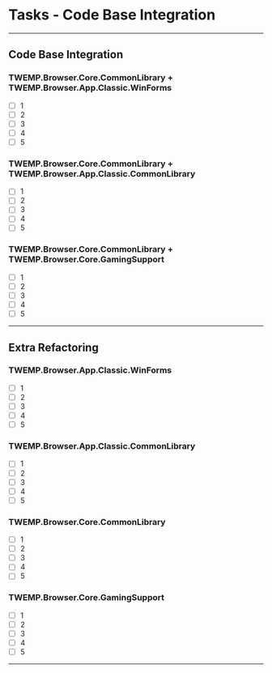 # Tasks - Code Base Integration

---

## Code Base Integration

### TWEMP.Browser.Core.CommonLibrary + TWEMP.Browser.App.Classic.WinForms

* [ ] 1
* [ ] 2
* [ ] 3
* [ ] 4
* [ ] 5

### TWEMP.Browser.Core.CommonLibrary + TWEMP.Browser.App.Classic.CommonLibrary

* [ ] 1
* [ ] 2
* [ ] 3
* [ ] 4
* [ ] 5

### TWEMP.Browser.Core.CommonLibrary + TWEMP.Browser.Core.GamingSupport

* [ ] 1
* [ ] 2
* [ ] 3
* [ ] 4
* [ ] 5

---

## Extra Refactoring

### TWEMP.Browser.App.Classic.WinForms

* [ ] 1
* [ ] 2
* [ ] 3
* [ ] 4
* [ ] 5

### TWEMP.Browser.App.Classic.CommonLibrary

* [ ] 1
* [ ] 2
* [ ] 3
* [ ] 4
* [ ] 5

### TWEMP.Browser.Core.CommonLibrary

* [ ] 1
* [ ] 2
* [ ] 3
* [ ] 4
* [ ] 5

### TWEMP.Browser.Core.GamingSupport

* [ ] 1
* [ ] 2
* [ ] 3
* [ ] 4
* [ ] 5

---
